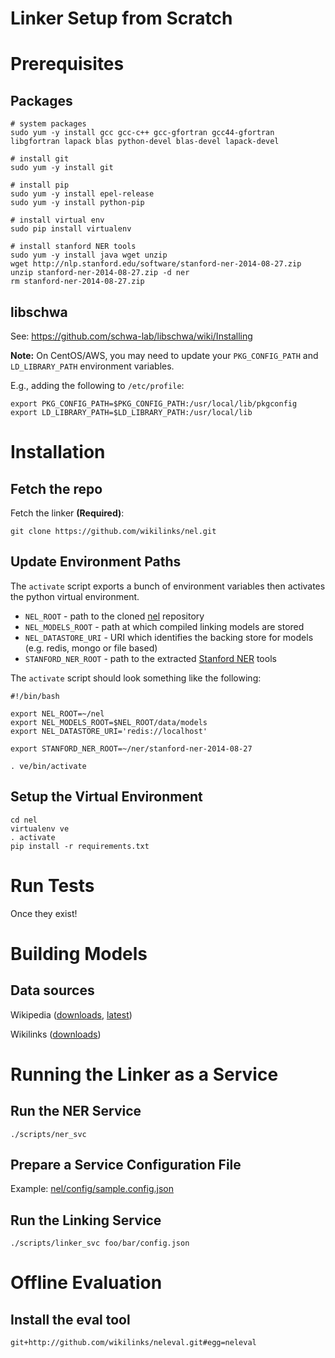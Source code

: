 Linker Setup from Scratch
===================

# Prerequisites

## Packages

```
# system packages
sudo yum -y install gcc gcc-c++ gcc-gfortran gcc44-gfortran libgfortran lapack blas python-devel blas-devel lapack-devel

# install git
sudo yum -y install git

# install pip
sudo yum -y install epel-release
sudo yum -y install python-pip

# install virtual env
sudo pip install virtualenv

# install stanford NER tools
sudo yum -y install java wget unzip
wget http://nlp.stanford.edu/software/stanford-ner-2014-08-27.zip
unzip stanford-ner-2014-08-27.zip -d ner
rm stanford-ner-2014-08-27.zip
```

## libschwa

See: https://github.com/schwa-lab/libschwa/wiki/Installing

**Note:** On CentOS/AWS, you may need to update your `PKG_CONFIG_PATH` and `LD_LIBRARY_PATH` environment variables.

E.g., adding the following to `/etc/profile`:
```
export PKG_CONFIG_PATH=$PKG_CONFIG_PATH:/usr/local/lib/pkgconfig
export LD_LIBRARY_PATH=$LD_LIBRARY_PATH:/usr/local/lib
```

# Installation

## Fetch the repo

Fetch the linker **(Required)**:
```
git clone https://github.com/wikilinks/nel.git
```

## Update Environment Paths

The `activate` script exports a bunch of environment variables then activates the python virtual environment.

* `NEL_ROOT` - path to the cloned [nel](https://github.com/wikilinks/nel) repository
* `NEL_MODELS_ROOT` - path at which compiled linking models are stored
* `NEL_DATASTORE_URI` - URI which identifies the backing store for models (e.g. redis, mongo or file based)
* `STANFORD_NER_ROOT` - path to the extracted [Stanford NER](http://nlp.stanford.edu/software/CRF-NER.shtml) tools

The `activate` script should look something like the following:
```
#!/bin/bash

export NEL_ROOT=~/nel
export NEL_MODELS_ROOT=$NEL_ROOT/data/models
export NEL_DATASTORE_URI='redis://localhost'

export STANFORD_NER_ROOT=~/ner/stanford-ner-2014-08-27

. ve/bin/activate
```

## Setup the Virtual Environment

```
cd nel
virtualenv ve
. activate
pip install -r requirements.txt
```

# Run Tests

Once they exist!

# Building Models

## Data sources

Wikipedia ([downloads](http://dumps.wikimedia.org/enwiki/), [latest](http://dumps.wikimedia.org/enwiki/latest/enwiki-latest-pages-articles.xml.bz2))

Wikilinks ([downloads](http://www.iesl.cs.umass.edu/data/wiki-links#TOC-Dataset-with-Context))

# Running the Linker as a Service

## Run the NER Service
```
./scripts/ner_svc
```

## Prepare a Service Configuration File

Example: [nel/config/sample.config.json](https://github.com/wikilinks/nel/blob/master/config/sample.config.json)

## Run the Linking Service
```
./scripts/linker_svc foo/bar/config.json
```

# Offline Evaluation

## Install the eval tool
```
git+http://github.com/wikilinks/neleval.git#egg=neleval
```
